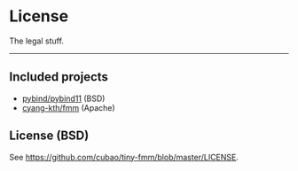 # License

The legal stuff.

---

## Included projects

*   [pybind/pybind11](https://github.com/pybind/pybind11/blob/master/LICENSE) (BSD)
*   [cyang-kth/fmm](https://github.com/cyang-kth/fmm) (Apache)

## License (BSD)

See <https://github.com/cubao/tiny-fmm/blob/master/LICENSE>.
